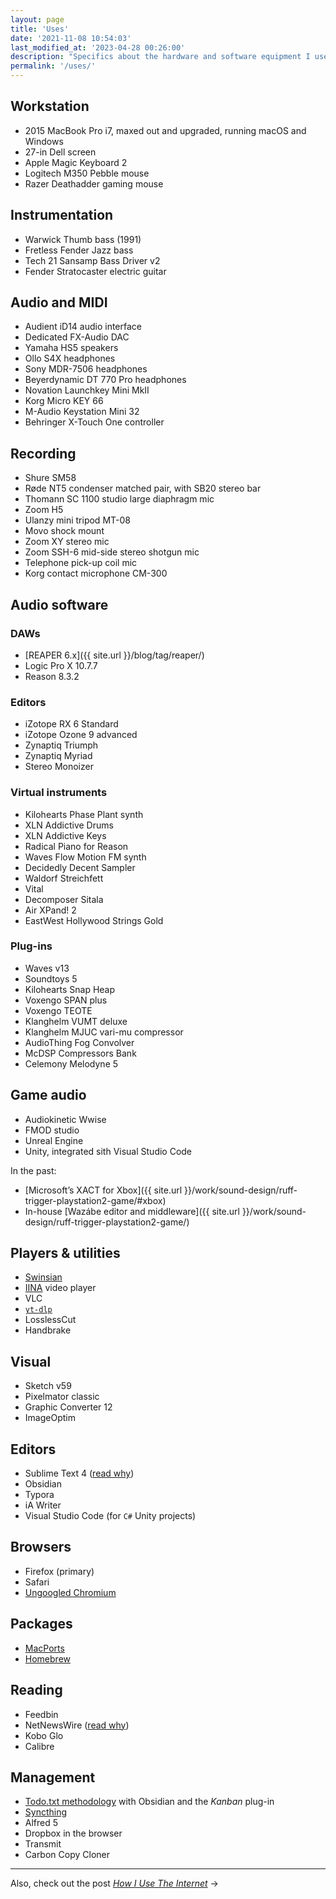 ```yaml
---
layout: page
title: 'Uses'
date: '2021-11-08 10:54:03'
last_modified_at: '2023-04-28 00:26:00'
description: "Specifics about the hardware and software equipment I use. The page is part of the uses.tech project."
permalink: '/uses/'
---
```

## Workstation

- 2015 MacBook Pro i7, maxed out and upgraded, running macOS and Windows
- 27-in Dell screen
- Apple Magic Keyboard 2
- Logitech M350 Pebble mouse
- Razer Deathadder gaming mouse

## Instrumentation

- Warwick Thumb bass (1991)
- Fretless Fender Jazz bass
- Tech 21 Sansamp Bass Driver v2
- Fender Stratocaster electric guitar

## Audio and MIDI

- Audient iD14 audio interface
- Dedicated FX-Audio DAC
- Yamaha HS5 speakers
- Ollo S4X headphones
- Sony MDR-7506 headphones
- Beyerdynamic DT 770 Pro headphones
- Novation Launchkey Mini MkII
- Korg Micro KEY 66
- M-Audio Keystation Mini 32
- Behringer X-Touch One controller

## Recording

- Shure SM58
- Røde NT5 condenser matched pair, with SB20 stereo bar
- Thomann SC 1100 studio large diaphragm mic
- Zoom H5
- Ulanzy mini tripod MT-08
- Movo shock mount
- Zoom XY stereo mic
- Zoom SSH-6 mid-side stereo shotgun mic
- Telephone pick-up coil mic
- Korg contact microphone CM-300

## Audio software

### DAWs

- [REAPER 6.x]({{ site.url }}/blog/tag/reaper/)
- Logic Pro X 10.7.7
- Reason 8.3.2

### Editors

- iZotope RX 6 Standard
- iZotope Ozone 9 advanced
- Zynaptiq Triumph
- Zynaptiq Myriad
- Stereo Monoizer

### Virtual instruments

- Kilohearts Phase Plant synth
- XLN Addictive Drums
- XLN Addictive Keys
- Radical Piano for Reason
- Waves Flow Motion FM synth
- Decidedly Decent Sampler
- Waldorf Streichfett
- Vital
- Decomposer Sitala
- Air XPand! 2
- EastWest Hollywood Strings Gold

### Plug-ins

- Waves v13
- Soundtoys 5
- Kilohearts Snap Heap
- Voxengo SPAN plus
- Voxengo TEOTE
- Klanghelm VUMT deluxe 
- Klanghelm MJUC vari-mu compressor
- AudioThing Fog Convolver
- McDSP Compressors Bank
- Celemony Melodyne 5

## Game audio

- Audiokinetic Wwise
- FMOD studio
- Unreal Engine
- Unity, integrated sith Visual Studio Code

In the past:

- [Microsoft’s XACT for Xbox]({{ site.url }}/work/sound-design/ruff-trigger-playstation2-game/#xbox)
- In-house [Wazábe editor and middleware]({{ site.url }}/work/sound-design/ruff-trigger-playstation2-game/)

## Players & utilities

- [Swinsian](http://www.swinsian.com)
- [IINA](https://iina.io/) video player
- VLC
- [`yt-dlp`](https://github.com/yt-dlp/yt-dlp)
- LosslessCut
- Handbrake

## Visual

- Sketch v59
- Pixelmator classic
- Graphic Converter 12
- ImageOptim

## Editors

- Sublime Text 4 ([read why](https://tonsky.me/blog/sublime/))
- Obsidian
- Typora
- iA Writer
- Visual Studio Code (for `C#` Unity projects)

## Browsers

- Firefox (primary)
- Safari
- [Ungoogled Chromium](/blog/ungoogled-chromium/)

## Packages

- [MacPorts](https://ports.macports.org/)
- [Homebrew](https://brew.sh/)

## Reading

- Feedbin
- NetNewsWire ([read why](https://inessential.com/2023/02/20/on_not_taking_money_for_netnewswire))
- Kobo Glo
- Calibre

## Management

- [Todo.txt methodology](https://github.com/todotxt) with Obsidian and the _Kanban_ plug-in
- [Syncthing](https://syncthing.net/)
- Alfred 5
- Dropbox in the browser
- Transmit
- Carbon Copy Cloner

***

Also, check out the post [_How I Use The Internet_](/blog/how-i-use-internet/)&nbsp;→